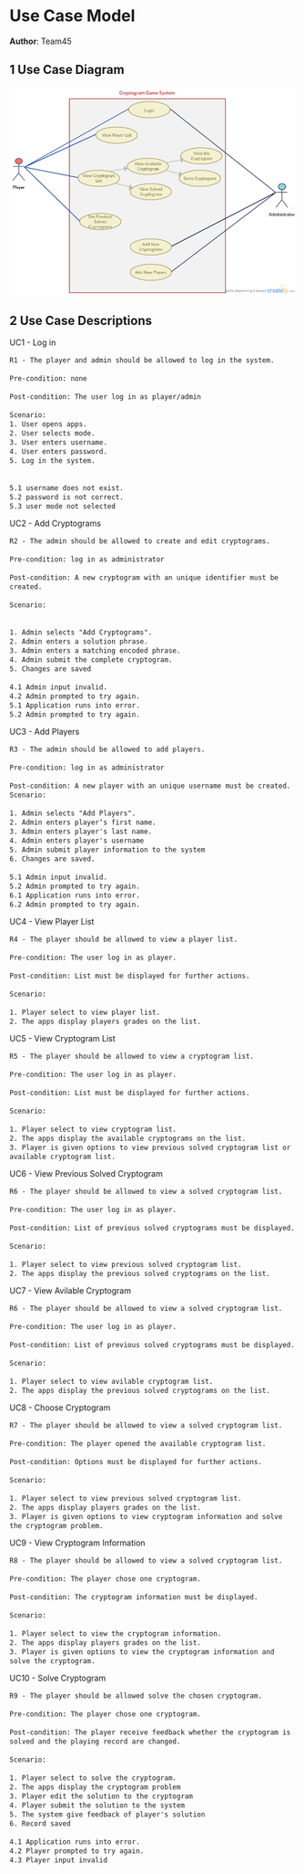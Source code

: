 # Use Case Model

**Author**: Team45

## 1 Use Case Diagram 

![Use Case Diagram](Images/Use_Case_Model.png)

## 2 Use Case Descriptions

UC1 - Log in

	R1 - The player and admin should be allowed to log in the system.
	
	Pre-condition: none
	
	Post-condition: The user log in as player/admin

	Scenario: 
	1. User opens apps.
	2. User selects mode.
	3. User enters username.
	4. User enters password.
	5. Log in the system.
	

	5.1 username does not exist.
	5.2 password is not correct.
	5.3 user mode not selected

UC2 - Add Cryptograms

	R2 - The admin should be allowed to create and edit cryptograms.

	Pre-condition: log in as administrator

	Post-condition: A new cryptogram with an unique identifier must be created.

	Scenario:
	
	
	1. Admin selects "Add Cryptograms".
	2. Admin enters a solution phrase.
	3. Admin enters a matching encoded phrase.
	4. Admin submit the complete cryptogram.
	5. Changes are saved
	
	4.1 Admin input invalid.
	4.2 Admin prompted to try again.
	5.1 Application runs into error.
	5.2 Admin prompted to try again.

UC3 - Add Players
	
	R3 - The admin should be allowed to add players.
	
	Pre-condition: log in as administrator
	
	Post-condition: A new player with an unique username must be created.
	Scenario:
	
	1. Admin selects "Add Players".
	2. Admin enters player‘s first name.
	3. Admin enters player's last name.
	4. Admin enters player's username
	5. Admin submit player information to the system
	6. Changes are saved.
	
	5.1 Admin input invalid.
	5.2 Admin prompted to try again.
	6.1 Application runs into error.
	6.2 Admin prompted to try again.

UC4 - View Player List

	R4 - The player should be allowed to view a player list.

	Pre-condition: The user log in as player.

	Post-condition: List must be displayed for further actions.

	Scenario:
	
	1. Player select to view player list.
	2. The apps display players grades on the list.

UC5 - View Cryptogram List

	R5 - The player should be allowed to view a cryptogram list.

	Pre-condition: The user log in as player.

	Post-condition: List must be displayed for further actions.

	Scenario:
	
	1. Player select to view cryptogram list.
	2. The apps display the available cryptograms on the list.
	3. Player is given options to view previous solved cryptogram list or available cryptogram list.

UC6 - View Previous Solved Cryptogram

	R6 - The player should be allowed to view a solved cryptogram list.

	Pre-condition: The user log in as player.

	Post-condition: List of previous solved cryptograms must be displayed.

	Scenario:
	
	1. Player select to view previous solved cryptogram list.
	2. The apps display the previous solved cryptograms on the list.

UC7 - View Avilable Cryptogram

	R6 - The player should be allowed to view a solved cryptogram list.

	Pre-condition: The user log in as player.

	Post-condition: List of previous solved cryptograms must be displayed.

	Scenario:
	
	1. Player select to view avilable cryptogram list.
	2. The apps display the previous solved cryptograms on the list.
UC8 - Choose Cryptogram

	R7 - The player should be allowed to view a solved cryptogram list.

	Pre-condition: The player opened the available cryptogram list.

	Post-condition: Options must be displayed for further actions.

	Scenario:
	
	1. Player select to view previous solved cryptogram list.
	2. The apps display players grades on the list.
	3. Player is given options to view cryptogram information and solve the cryptogram problem.

UC9 - View Cryptogram Information

	R8 - The player should be allowed to view a solved cryptogram list.

	Pre-condition: The player chose one cryptogram.

	Post-condition: The cryptogram information must be displayed.

	Scenario:
	
	1. Player select to view the cryptogram information.
	2. The apps display players grades on the list.
	3. Player is given options to view the cryptogram information and solve the cryptogram.

UC10 - Solve Cryptogram 

	R9 - The player should be allowed solve the chosen cryptogram.

	Pre-condition: The player chose one cryptogram.

	Post-condition: The player receive feedback whether the cryptogram is solved and the playing record are changed.

	Scenario:
	
	1. Player select to solve the cryptogram.
	2. The apps display the cryptogram problem
	3. Player edit the solution to the cryptogram
	4. Player submit the solution to the system
	5. The system give feedback of player's solution
	6. Record saved

	4.1 Application runs into error.
	4.2 Player prompted to try again.
	4.3 Player input invalid
